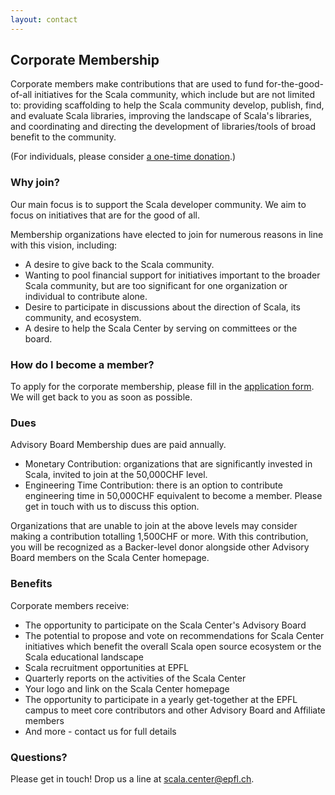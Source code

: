```yaml
---
layout: contact
---
```


## Corporate Membership

Corporate members make contributions that are used to fund for-the-good-of-all
initiatives for the Scala community, which include but are not limited to:
providing scaffolding to help the Scala community develop, publish, find, and
evaluate Scala libraries, improving the landscape of Scala's libraries, and
coordinating and directing the development of libraries/tools of broad benefit
to the community.

(For individuals, please consider [a one-time donation](./donate.html).)

### Why join?

Our main focus is to support the Scala developer community. We aim to focus on
initiatives that are for the good of all.

Membership organizations have elected to join for numerous reasons in line with
this vision, including:

- A desire to give back to the Scala community.
- Wanting to pool financial support for initiatives important to the broader Scala community, but are too significant for one organization or individual to contribute alone.
- Desire to participate in discussions about the direction of Scala, its community, and ecosystem.
- A desire to help the Scala Center by serving on committees or the board.

### How do I become a member?

To apply for the corporate membership, please fill in the [application form](https://airtable.com/appu0c7lWteTaOonJ/shrMKPncLDdVK5cyW). We will get back to you as soon as possible.

### Dues

Advisory Board Membership dues are paid annually.

- Monetary Contribution: organizations that are significantly invested in Scala, invited to join at the 50,000CHF level.
- Engineering Time Contribution: there is an option to contribute engineering time in 50,000CHF equivalent to become a member. Please get in touch with us to discuss this option.

Organizations that are unable to join at the above levels may consider making a
contribution totalling 1,500CHF or more. With this contribution, you will be
recognized as a Backer-level donor alongside other Advisory Board members on the Scala Center homepage.

### Benefits

Corporate members receive:

- The opportunity to participate on the Scala Center's Advisory Board
- The potential to propose and vote on recommendations for Scala Center initiatives which benefit the overall Scala open source ecosystem or the Scala educational landscape
- Scala recruitment opportunities at EPFL
- Quarterly reports on the activities of the Scala Center
- Your logo and link on the Scala Center homepage
- The opportunity to participate in a yearly get-together at the EPFL campus to meet core contributors and other Advisory Board and Affiliate members
- And more - contact us for full details

### Questions?

Please get in touch! Drop us a line at [scala.center@epfl.ch](mailto:scala.center@epfl.ch).
